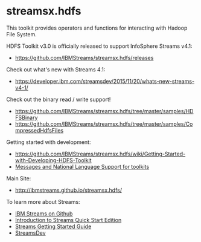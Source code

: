 streamsx.hdfs
=============
This toolkit provides operators and functions for interacting with Hadoop File System.

HDFS Toolkit v3.0 is officially released to support InfoSphere Streams v4.1:
* https://github.com/IBMStreams/streamsx.hdfs/releases

Check out what's new with Streams 4.1:
 * https://developer.ibm.com/streamsdev/2015/11/20/whats-new-streams-v4-1/

Check out the binary read / write support!
* https://github.com/IBMStreams/streamsx.hdfs/tree/master/samples/HDFSBinary
* https://github.com/IBMStreams/streamsx.hdfs/tree/master/samples/CompressedHdfsFiles

Getting started with development:
* https://github.com/IBMStreams/streamsx.hdfs/wiki/Getting-Started-with-Developing-HDFS-Toolkit
* [Messages and National Language Support for toolkits](https://github.com/IBMStreams/administration/wiki/Messages-and-National-Language-Support-for-toolkits)

Main Site:
* http://ibmstreams.github.io/streamsx.hdfs/

To learn more about Streams:
* [IBM Streams on Github](http://ibmstreams.github.io)
* [Introduction to Streams Quick Start Edition](http://ibmstreams.github.io/streamsx.documentation/docs/4.1/qse-intro/)
* [Streams Getting Started Guide](http://ibmstreams.github.io/streamsx.documentation/docs/4.1/qse-getting-started/)
* [StreamsDev](https://developer.ibm.com/streamsdev/)
